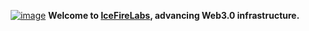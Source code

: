 <p align="center">
<a href="https://icefirelabs.xyz/"><img  alt="image" src="https://github.com/gitsrc/gitsrc/assets/34047788/c7b1df17-836c-4291-8fa5-163b6b941cd3"></a>
    <b>Welcome to <a href="https://icefirelabs.xyz/">IceFireLabs</a>, advancing Web3.0 infrastructure.</b>
</p>
